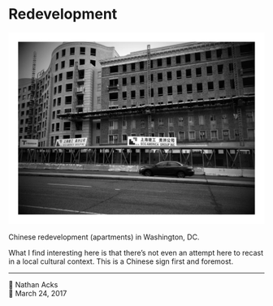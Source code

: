 # Redevelopment

![A black-and-white photograph of an apartment building under construction in Washington, DC](assets/c8193707205cb81f2601362a5b331a57.webp)

Chinese redevelopment (apartments) in Washington, DC.

What I find interesting here is that there’s not even an attempt here to recast in a local cultural context. This is a Chinese sign first and foremost.

- - - -

<span aria-hidden="true">👤</span> Nathan Acks  
<span aria-hidden="true">📅</span> March 24, 2017
